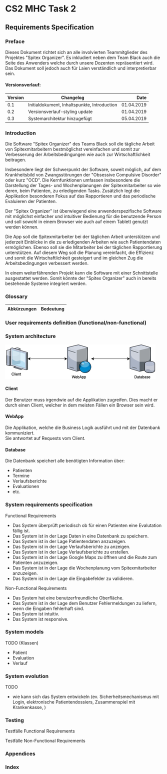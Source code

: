 # CS2 MHC Task 2

## Requirements Specification

### Preface

Dieses Dokument richtet sich an alle involvierten Teammitglieder des Projektes "Spitex Organizer". Es inkludiert neben dem Team Black auch die Seite des Anwenders welche durch unsere Dozenten repräsentiert wird. Das Dokument soll jedoch auch für Laien verständlich und interpretierbar sein.

#### Versionsverlauf:
| Version | Changelog | Date |
|:--------|-----------|-----:|
|  0.1 | Initialdokument, Inhaltspunkte, Introduction | 01.04.2019 |
| 0.2 | Versionsverlauf-styling update | 01.04.2019 |
| 0.3 | Systemarchitektur hinzugefügt | 05.04.2019 |  


### Introduction

Die Software "Spitex Organizer" des Teams Black soll die tägliche Arbeit von Spitexmitarbeitern bestmöglichst vereinfachen und somit zur Verbesserung der Arbeitsbedingungen wie auch zur Wirtschaftlichkeit beitragen.

Insbesondere liegt der Schwerpunkt der Software, soweit möglich, auf dem Krankheitsbild von Zwangsstörungen der "Obsessive Compulsive Disorder" oder kurz "OCD". Die Kernfunktionen umfassen insbesondere die Darstellung der Tages- und Wochenplanungen der Spitexmitarbeiter so wie deren, beim Patienten, zu erledigenden Tasks. Zusätzlich legt die Applikation besonderen Fokus auf das Rapportieren und das periodische Evaluieren der Patienten.

Der "Spitex Organizer" ist überwiegend eine anwenderspezifische Software mit möglichst einfacher und intuitiver Bedienung für die benutzende Person und soll sowohl in einem Browser wie auch auf einem Tablett genutzt werden können.

Die App soll die Spitexmitarbeiter bei der täglichen Arbeit unterstützen und jederzeit Einblicke in die zu erledigenden Arbeiten wie auch Patientendaten ermöglichen. Ebenso soll sie die Mitarbeiter bei der täglichen Rapportierung unterstützen. Auf diesem Weg soll die Planung vereinfacht, die Effizienz und somit die Wirtschaftlichkeit gesteigert und im gleichen Zug die Arbeitsbedingungen verbessert werden.

In einem weiterfährenden Projekt kann die Software mit einer Schnittstelle ausgestattet werden. Somit könnte der "Spitex Organizer" auch in bereits bestehende Systeme integriert werden.


### Glossary

| Abkürzungen | Bedeutung |
|:------------|:----------|



### User requirements definition (functional/non-functional)

### System architecture

![Assets](assets/systemarchitecture.png)

#### Client

Der Benutzer muss irgendwie auf die Applikation zugreifen. Dies macht er durch einen Client, welcher in dem meisten Fällen ein Browser sein wird.

#### WebApp

Die Applikation, welche die Business Logik ausführt und mit der Datenbank kommuniziert.  
Sie antwortet auf Requests vom Client.

#### Database

Die Datenbank speichert alle benötigten Information über:
- Patienten
- Termine
- Verlaufsberichte
- Evaluationen
- etc.

### System requirements specification

Functional Requirements

- Das System überprüft periodisch ob für einen Patienten eine Evalutation fällig ist. 
- Das System ist in der Lage Daten in eine Datenbank zu speichern. 
- Das System ist in der Lage Patientendaten anzuzeigen.
- Das System ist in der Lage Verlaufsberichte zu anzeigen. 
- Das System ist in der Lage Verlaufsberichte zu erstellen. 
- Das System ist in der Lage Google Maps zu öffnen und die Route zum Patienten anzuzeigen. 
- Das System ist in der Lage die Wochenplanung vom Spitexmitarbeiter anzuzeigen.
- Das System ist in der Lage die Eingabefelder zu validieren.

Non-Functional Requirements 

- Das System hat eine benutzerfreundliche Oberfläche.
- Das System ist in der Lage dem Benutzer Fehlermeldungen zu liefern, wenn die Eingaben fehlerhaft sind.
- Das System ist intuitiv. 
- Das System ist responsive.

### System models

TODO
(Klassen)
- Patient
- Evaluation
- Verlauf

### System evolution

TODO
- wie kann sich das System entwickeln (ev. Sicherheitsmechanismus mit Login, elektronische Patientendossiers, Zusammenspiel mit Krankenkasse, )

### Testing

Testfälle Functional Requirements


Testfälle Non-Functional Requirements


### Appendices

### Index
